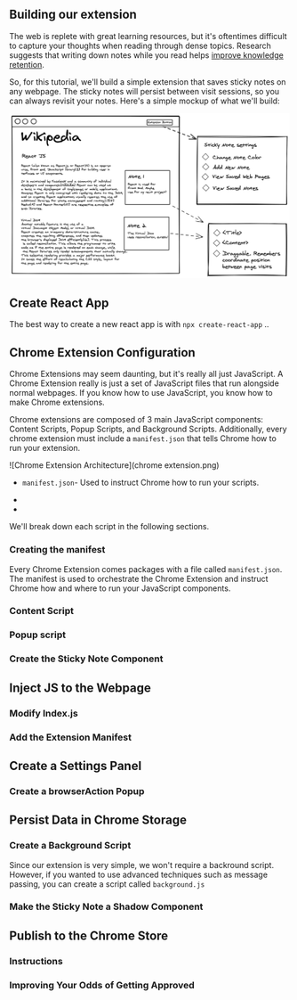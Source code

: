 ## Building our extension

The web is replete with great learning resources, but it's oftentimes difficult to capture your thoughts when reading through dense topics. Research suggests that writing down notes while you read helps [improve knowledge retention](https://www.researchgate.net/publication/277951569_The_Effects_of_Note-Taking_Skills_Instruction_on_Elementary_Students%27_Reading).

So, for this tutorial, we'll build a simple extension that saves sticky notes on any webpage. The sticky notes will persist between visit sessions, so you can always revisit your notes. Here's a simple mockup of what we'll build:

![alt text](mockup.png)

## Create React App

The best way to create a new react app is with `npx create-react-app`
..

## Chrome Extension Configuration

Chrome Extensions may seem daunting, but it's really all just JavaScript. A Chrome Extension really is just a set of JavaScript files that run alongside normal webpages. If you know how to use JavaScript, you know how to make Chrome extensions.

Chrome extensions are composed of 3 main JavaScript components: Content Scripts, Popup Scripts, and Background Scripts. Additionally, every chrome extension must include a `manifest.json` that tells Chrome how to run your extension.

![Chrome Extension Architecture](chrome extension.png)

- `manifest.json`- Used to instruct Chrome how to run your scripts.

-
-

We'll break down each script in the following sections.

### Creating the manifest

Every Chrome Extension comes packages with a file called `manifest.json`. The manifest is used to orchestrate the Chrome Extension and instruct Chrome how and where to run your JavaScript components.

### Content Script

### Popup script

### Create the Sticky Note Component

## Inject JS to the Webpage

### Modify Index.js

### Add the Extension Manifest

## Create a Settings Panel

### Create a browserAction Popup

## Persist Data in Chrome Storage

### Create a Background Script

Since our extension is very simple, we won't require a backround script. However, if you wanted to use advanced techniques such as message passing, you can create a script called `background.js`

### Make the Sticky Note a Shadow Component

## Publish to the Chrome Store

### Instructions

### Improving Your Odds of Getting Approved
